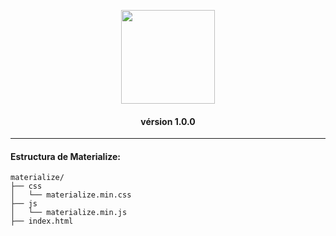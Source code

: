 <p align="center">
  <a href="http://materializecss.com/">
    <img src="http://materializecss.com/res/materialize.svg" width="150">
  </a>
</p>

<h4 aligN="center">vérsion 1.0.0</h4>

---

#### Estructura de Materialize: 
```console
materialize/
├── css
│   └── materialize.min.css
├── js
│   └── materialize.min.js
├── index.html
```

